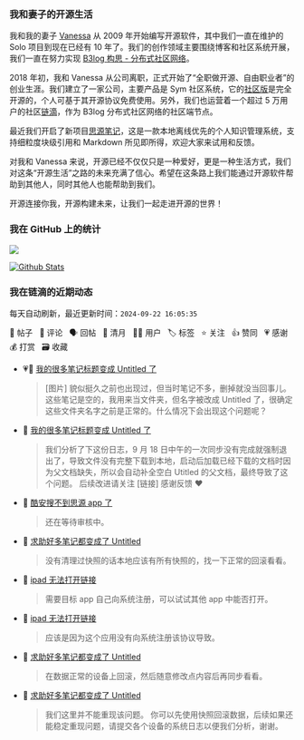 ### 我和妻子的开源生活

我和我的妻子 [Vanessa](https://github.com/Vanessa219) 从 2009 年开始编写开源软件，其中我们一直在维护的 Solo 项目到现在已经有 10 年了。我们的创作领域主要围绕博客和社区系统开展，我们一直在努力实现 [B3log 构思 - 分布式社区网络](https://ld246.com/article/1546941897596)。

2018 年初，我和 Vanessa 从公司离职，正式开始了“全职做开源、自由职业者”的创业生涯。我们建立了一家公司，主要产品是 Sym 社区系统，它的[社区版](https://github.com/88250/symphony)是完全开源的，个人可基于其开源协议免费使用。另外，我们也运营着一个超过 5 万用户的社区[链滴](https://ld246.com)，作为 B3log 分布式社区网络的社区端节点。

最近我们开启了新项目[思源笔记](https://github.com/siyuan-note/siyuan)，这是一款本地离线优先的个人知识管理系统，支持细粒度块级引用和 Markdown 所见即所得，欢迎大家来试用和反馈。

对我和 Vanessa 来说，开源已经不仅仅只是一种爱好，更是一种生活方式，我们对这条“开源生活”之路的未来充满了信心。希望在这条路上我们能通过开源软件帮助到其他人，同时其他人也能帮助到我们。

开源连接你我，开源构建未来，让我们一起走进开源的世界！

### 我在 GitHub 上的统计

<a title="Hits" target="_blank" href="https://github.com/88250/88250"><img src="https://hits.b3log.org/88250/88250.svg"></a>

[![Github Stats](https://github-readme-stats.vercel.app/api?username=88250&theme=tokyonight&show_icons=true)](https://github.com/88250)

<!--events start -->

### 我在链滴的近期动态

每天自动刷新，最近更新时间：`2024-09-22 16:05:35`

📝 帖子 &nbsp; 💬 评论 &nbsp; 🗣 回帖 &nbsp; 🌙 清月 &nbsp; 👨‍💻 用户 &nbsp; 🏷️ 标签 &nbsp; ⭐️ 关注 &nbsp; 👍 赞同 &nbsp; 💗 感谢 &nbsp; 💰 打赏 &nbsp; 🗃 收藏

* 💗📝 [我的很多笔记标题变成 Untitled 了](https://ld246.com/article/1726705701342)

  > [图片] 貌似挺久之前也出现过，但当时笔记不多，删掉就没当回事儿。 这些笔记是空的，我用来当文件夹，但名字被改成 Untitled 了，很确定这些文件夹名字之前是正常的。什么情况下会出现这个问题呢？
* 💬 [我的很多笔记标题变成 Untitled 了](https://ld246.com/article/1726705701342/comment/1726936042993#comments)

  > 我们分析了下这份日志，9 月 18 日中午的一次同步没有完成就强制退出了，导致文件没有完整下载到本地，启动后加载已经下载的文档时因为父文档缺失，所以会自动补全空白 Utitled 的父文档，最终导致了这个问题。 后续改进请关注 [链接] 感谢反馈 ❤️
* 💬 [酷安搜不到思源 app 了](https://ld246.com/article/1726926486225/comment/1726926531762#comments)

  > 还在等待审核中。
* 💬 [求助好多笔记都变成了 Untitled](https://ld246.com/article/1726906219836/comment/1726926449006#comments)

  > 没有清理过快照的话本地应该有所有快照的，找一下正常的回滚看看。
* 💬 [ipad 无法打开链接](https://ld246.com/article/1726917901057/comment/1726925410527#comments)

  > 需要目标 app 自己向系统注册，可以试试其他 app 中能否打开。
* 💬 [ipad 无法打开链接](https://ld246.com/article/1726917901057/comment/1726920303405#comments)

  > 应该是因为这个应用没有向系统注册该协议导致。
* 💬 [求助好多笔记都变成了 Untitled](https://ld246.com/article/1726906219836/comment/1726919513095#comments)

  > 在数据正常的设备上回滚，然后随意修改点内容后再同步看看。
* 💬 [求助好多笔记都变成了 Untitled](https://ld246.com/article/1726906219836/comment/1726911691540#comments)

  > 我们这里并不能重现该问题。 你可以先使用快照回滚数据，后续如果还能稳定重现问题，请提交各个设备的系统日志以便我们分析，谢谢。


<!--events end -->
